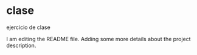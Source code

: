 # clase
ejercicio de clase

I am editing the README file. Adding some more details about the project description.
